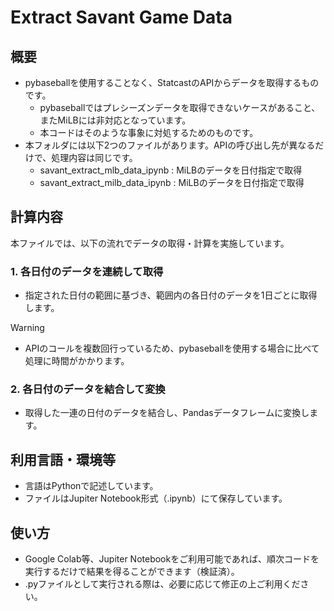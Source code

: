 # Extract Savant Game Data

## 概要
- pybaseballを使用することなく、StatcastのAPIからデータを取得するものです。
    - pybaseballではプレシーズンデータを取得できないケースがあること、またMiLBには非対応となっています。
    - 本コードはそのような事象に対処するためのものです。
- 本フォルダには以下2つのファイルがあります。APIの呼び出し先が異なるだけで、処理内容は同じです。
    - savant_extract_mlb_data_ipynb : MiLBのデータを日付指定で取得
    - savant_extract_milb_data_ipynb : MiLBのデータを日付指定で取得

## 計算内容
本ファイルでは、以下の流れでデータの取得・計算を実施しています。
### 1. 各日付のデータを連続して取得
- 指定された日付の範囲に基づき、範囲内の各日付のデータを1日ごとに取得します。
> [!WARNING]  
> - APIのコールを複数回行っているため、pybaseballを使用する場合に比べて処理に時間がかかります。
### 2. 各日付のデータを結合して変換
- 取得した一連の日付のデータを結合し、Pandasデータフレームに変換します。

## 利用言語・環境等
- 言語はPythonで記述しています。
- ファイルはJupiter Notebook形式（.ipynb）にて保存しています。

## 使い方
- Google Colab等、Jupiter Notebookをご利用可能であれば、順次コードを実行するだけで結果を得ることができます（検証済）。
- .pyファイルとして実行される際は、必要に応じて修正の上ご利用ください。
